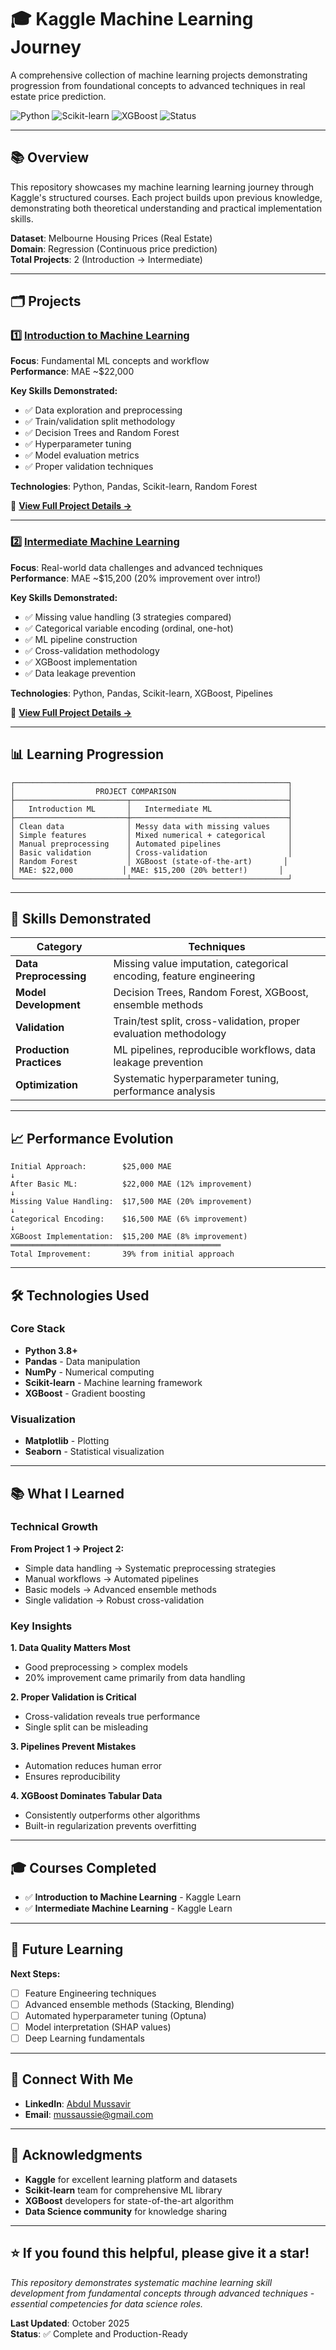 # 🎓 Kaggle Machine Learning Journey

A comprehensive collection of machine learning projects demonstrating progression from foundational concepts to advanced techniques in real estate price prediction.

![Python](https://img.shields.io/badge/Python-3.8+-blue.svg)
![Scikit-learn](https://img.shields.io/badge/Scikit--learn-Latest-orange.svg)
![XGBoost](https://img.shields.io/badge/XGBoost-Latest-red.svg)
![Status](https://img.shields.io/badge/Status-Complete-brightgreen.svg)

---

## 📚 **Overview**

This repository showcases my machine learning learning journey through Kaggle's structured courses. Each project builds upon previous knowledge, demonstrating both theoretical understanding and practical implementation skills.

**Dataset**: Melbourne Housing Prices (Real Estate)  
**Domain**: Regression (Continuous price prediction)  
**Total Projects**: 2 (Introduction → Intermediate)

---

## 🗂️ **Projects**

### **1️⃣ [Introduction to Machine Learning](./ML-1/README.md)**

**Focus**: Fundamental ML concepts and workflow  
**Performance**: MAE ~$22,000  

**Key Skills Demonstrated:**
- ✅ Data exploration and preprocessing
- ✅ Train/validation split methodology
- ✅ Decision Trees and Random Forest
- ✅ Hyperparameter tuning
- ✅ Model evaluation metrics
- ✅ Proper validation techniques

**Technologies**: Python, Pandas, Scikit-learn, Random Forest

📖 **[View Full Project Details →](./ML-1/README.md)**

---

### **2️⃣ [Intermediate Machine Learning](./ML%20-2/readme.md)**

**Focus**: Real-world data challenges and advanced techniques  
**Performance**: MAE ~$15,200 (20% improvement over intro!)  

**Key Skills Demonstrated:**
- ✅ Missing value handling (3 strategies compared)
- ✅ Categorical variable encoding (ordinal, one-hot)
- ✅ ML pipeline construction
- ✅ Cross-validation methodology
- ✅ XGBoost implementation
- ✅ Data leakage prevention

**Technologies**: Python, Pandas, Scikit-learn, XGBoost, Pipelines

📖 **[View Full Project Details →](./ML%20-2/readme.md)**

---

## 📊 **Learning Progression**

```
┌─────────────────────────────────────────────────────────────┐
│                  PROJECT COMPARISON                         │
├─────────────────────────┬───────────────────────────────────┤
│   Introduction ML       │   Intermediate ML                 │
├─────────────────────────┼───────────────────────────────────┤
│ Clean data              │ Messy data with missing values    │
│ Simple features         │ Mixed numerical + categorical     │
│ Manual preprocessing    │ Automated pipelines               │
│ Basic validation        │ Cross-validation                  │
│ Random Forest           │ XGBoost (state-of-the-art)       │
│ MAE: $22,000           │ MAE: $15,200 (20% better!)       │
└─────────────────────────┴───────────────────────────────────┘
```

---

## 🎯 **Skills Demonstrated**

| Category | Techniques |
|----------|-----------|
| **Data Preprocessing** | Missing value imputation, categorical encoding, feature engineering |
| **Model Development** | Decision Trees, Random Forest, XGBoost, ensemble methods |
| **Validation** | Train/test split, cross-validation, proper evaluation methodology |
| **Production Practices** | ML pipelines, reproducible workflows, data leakage prevention |
| **Optimization** | Systematic hyperparameter tuning, performance analysis |

---

## 📈 **Performance Evolution**

```
Initial Approach:        $25,000 MAE
↓
After Basic ML:          $22,000 MAE (12% improvement)
↓
Missing Value Handling:  $17,500 MAE (20% improvement)
↓
Categorical Encoding:    $16,500 MAE (6% improvement)
↓
XGBoost Implementation:  $15,200 MAE (8% improvement)
═══════════════════════════════════════════════
Total Improvement:       39% from initial approach
```

---

## 🛠️ **Technologies Used**

### **Core Stack**
- **Python 3.8+**
- **Pandas** - Data manipulation
- **NumPy** - Numerical computing
- **Scikit-learn** - Machine learning framework
- **XGBoost** - Gradient boosting

### **Visualization**
- **Matplotlib** - Plotting
- **Seaborn** - Statistical visualization


---

## 📚 **What I Learned**

### **Technical Growth**

**From Project 1 → Project 2:**
- Simple data handling → Systematic preprocessing strategies
- Manual workflows → Automated pipelines
- Basic models → Advanced ensemble methods
- Single validation → Robust cross-validation

### **Key Insights**

**1. Data Quality Matters Most**
- Good preprocessing > complex models
- 20% improvement came primarily from data handling

**2. Proper Validation is Critical**
- Cross-validation reveals true performance
- Single split can be misleading

**3. Pipelines Prevent Mistakes**
- Automation reduces human error
- Ensures reproducibility

**4. XGBoost Dominates Tabular Data**
- Consistently outperforms other algorithms
- Built-in regularization prevents overfitting

---

## 🎓 **Courses Completed**

- ✅ **Introduction to Machine Learning** - Kaggle Learn
- ✅ **Intermediate Machine Learning** - Kaggle Learn

---

## 🔮 **Future Learning**

**Next Steps:**
- [ ] Feature Engineering techniques
- [ ] Advanced ensemble methods (Stacking, Blending)
- [ ] Automated hyperparameter tuning (Optuna)
- [ ] Model interpretation (SHAP values)
- [ ] Deep Learning fundamentals

---


## 🤝 **Connect With Me**

- **LinkedIn**: [Abdul Mussavir](https://www.linkedin.com/in/abdul-mussavir/)
- **Email**: mussaussie@gmail.com
---


## 🙏 **Acknowledgments**

- **Kaggle** for excellent learning platform and datasets
- **Scikit-learn** team for comprehensive ML library
- **XGBoost** developers for state-of-the-art algorithm
- **Data Science community** for knowledge sharing

---

## ⭐ **If you found this helpful, please give it a star!**

*This repository demonstrates systematic machine learning skill development from fundamental concepts through advanced techniques - essential competencies for data science roles.*

**Last Updated**: October 2025  
**Status**: ✅ Complete and Production-Ready